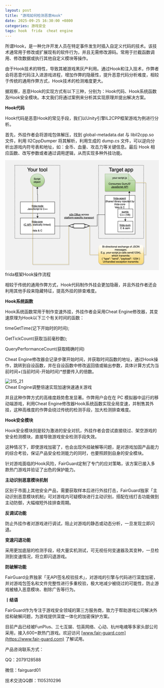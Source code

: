 ```yaml
---
layout: post
title: "游戏如何检测恶意Hook"
date: 2025-09-25 16:30:00 +0800
categories: 游戏安全
tags: hook  frida  cheat engine
---
```


所谓Hook，是一种允许开发人员在特定事件发生时插入自定义代码的技术。该技术通常用于修改或扩展现有的软件行为，并且无需修改源码。常用于拦截函数调用、修改数据或执行其他自定义模块等操作。<!-- more -->  

由于Hook技术的特性，导致其被游戏黑灰产利用。通过Hook和注入技术，作弊者会将恶意代码注入进游戏进程，增加作弊的隐蔽性，提升恶意代码分析难度，相较于传统的通用作弊方式，Hook技术的检测难度更大。

据观察，恶意Hook的实现方式有以下三种，分别为：Hook代码、Hook系统函数及Hook安全模块。本文我们将通过案例来分析其实现原理并提出解决方案。

**Hook代码**

Hook代码是恶意Hook的常见手段，我们以Unity引擎IL2CPP框架游戏为例进行分析。

首先，外挂作者会将游戏包体解压，找到 global-metadata.dat 与 libil2cpp.so 文件，利用 Il2CppDumper 将其解析，利用生成的 dump.cs 文件，可以逆向分析出游戏内符号表和地址，如：金币、血量、攻击力等关键信息。最后 Hook 相应函数、改写参数或者通过调用逻辑，从而实现多种外挂功能。

![315_21](/assets/res/202103/frida流程.png)  
frida框架Hook操作流程

相较于传统的通用作弊方式，Hook代码制作外挂会更加隐蔽，并且外挂作者还会利用其他手段来隐藏特征，提高外挂的排查难度。

**Hook系统函数**

Hook系统函数常用于制作变速外挂，外挂作者会采用Cheat Engine修改器，其变速原理为Hook以下三个有关时间的函数：

timeGetTime(记下开始时的时间);

GetTickCount(获取当前毫秒数);

QueryPerformanceCount(获取精确时间)

Cheat Engine修改器会记录步骤开始时间，并获取时间函数的地址，通过Hook操作，跳转到自设函数，并在自设函数中修改返回值或输出参数，具体计算方式为当前时间+(当前时间-开始时间)*想要传入的倍数。

![315_21](/assets/res/202103/CE变速动图.gif)  
Cheat Engine调整倍速实现加速快速通关游戏

并且这种作弊方式的高维度趋势愈发显著。作弊用户会在在 PC 模拟器中运行的移动端游戏，利用Cheat Engine修改器Hook系统函数实现全局变速，并制售其外挂，这种高维度的作弊会绕过传统的检测手段，加大检测排查难度。

**Hook安全模块**

Hook安全模块则是较为激进的安全对抗，外挂作者会尝试直接绕过、架空游戏的安全检测模块，直接导致游戏安全检测手段失效。

这种情况下，即使游戏加密了，也会出现外挂破解等问题，是对游戏加固产品能力的综合考验，保证产品安全检测能力的同时，也要照顾到自身的安全模块。

针对游戏面临的Hook风险，FairGuard定制了专门的应对策略，该方案已接入多款热门游戏并验证了出色的保护能力。

**主动识别恶意模块机制**

区别于市面上其他安全产品，需要获取样本后进行外挂打击，FairGuard独家「主动识别恶意模块机制」可对游戏内可疑模块进行主动识别，搭配在线打击功能做到主动防御，大幅缩短外挂排查周期。

**反调试功能**

防止外挂作者对游戏进行调试，阻止对游戏的静态或动态分析，一旦发现立即闪退。

**变速闪退功能**

采用更加底层的检测手段，经大量实机测试，可无视任何变速器及其变种，一旦检测到变速情况，将立即闪退游戏。

**防破解功能**

FairGuard业界独家「无API签名校验技术」，对游戏的引擎与代码进行深度加密，并对游戏包签名和文件完整性进行多重校验，极大地减少被绕过的可能性，防止游戏被植入恶意模块、剔除广告等行为。

**丨结语**  

FairGuard作为专注于游戏安全领域的第三方服务商，致力于帮助游戏公司解决外挂和破解问题，为游戏提供深度一体化的加密保护方案。  

目前产品已经被FunPlus、三七互娱、恺英网络、心动、杭州电魂等多家头部公司采用，接入600+款热门游戏。欢迎访问 [www.fair-guard.com](https://www.fair-guard.com) 了解试用。    

产品咨询联系方式：  

QQ：2079128588  

微信：fairguard01  

技术交流QQ群：1105310296  